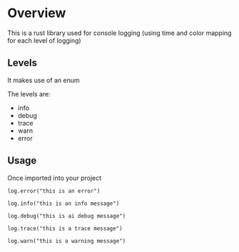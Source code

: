# Overview

This is a rust library used for console logging (using time and color mapping for each level of
logging)

## Levels

It makes use of an enum

The levels are:
- info
- debug
- trace
- warn
- error


## Usage

Once imported into your project

```
log.error("this is an error")

log.info("this is an info message")

log.debug("this is ai debug message")

log.trace("this is a trace message")

log.warn("this is a warning message")

```


